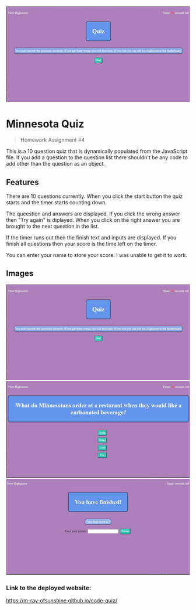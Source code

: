 
![Logo of the project](./assets/images/screenCapMain.jpg)

# Minnesota Quiz 
> Homework Assignment #4

This is a 10 question quiz that is dynamically populated from the JavaScript file. If you add a question to the question list there shouldn't be any code to add other than the question as an object.


## Features

There are 10 questions currently. When you click the start button the quiz starts and the timer starts counting down. 

The queestion and answers are displayed. If you click the wrong answer then "Try again" is diplayed. When you click on the right answer you are brought to the next question in the list. 

If the timer runs out then the finish text and inputs are displayed. If you finish all questions then your score is the time left on the timer.

You can enter your name to store your score. I was unable to get it to work.

## Images
![Main page](./assets/images/screenCapMain.jpg)
![Sample Question](./assets/images/screenCapQuestion.jpg)
![Finish Page](./assets/images/screenCapFinish.jpg)



### Link to the deployed website:

https://m-ray-ofsunshine.github.io/code-quiz/